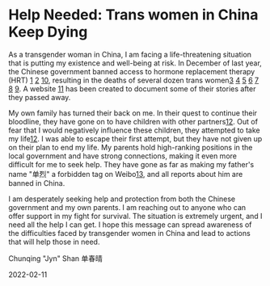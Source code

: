 # Help Needed: Trans women in China Keep Dying

As a transgender woman in China, I am facing a life-threatening situation that is putting my existence and well-being at risk. In December of last year, the Chinese government banned access to hormone replacement therapy (HRT) [1] [2] [10], resulting in the deaths of several dozen trans women[3] [4] [5] [6] [7] [8] [9]. A website [11] has been created to document some of their stories after they passed away.

My own family has turned their back on me. In their quest to continue their bloodline, they have gone on to have children with other partners[12]. Out of fear that I would negatively influence these children, they attempted to take my life[12]. I was able to escape their first attempt, but they have not given up on their plan to end my life. My parents hold high-ranking positions in the local government and have strong connections, making it even more difficult for me to seek help. They have gone as far as making my father's name "单烈" a forbidden tag on Weibo[13], and all reports about him are banned in China.

I am desperately seeking help and protection from both the Chinese government and my own parents. I am reaching out to anyone who can offer support in my fight for survival. The situation is extremely urgent, and I need all the help I can get. I hope this message can spread awareness of the difficulties faced by transgender women in China and lead to actions that will help those in need.

Chunqing "Jyn" Shan 单春晴

2022-02-11

[1]: https://www.suzhou.gov.cn/szsrmzf/zdlyscgzbz/202212/9721c24858c94231911b31de47f19d4d.shtml
[2]: https://finance.sina.cn/chanjing/gdxw/2022-11-03/detail-imqmmthc3169517.d.html
[3]: https://one-among.us/profile/noname3031
[4]: https://one-among.us/profile/wangzihao980
[5]: https://one-among.us/profile/Anilovr
[6]: https://one-among.us/profile/dogesir_
[7]: https://one-among.us/profile/suzuki
[8]: https://one-among.us/profile/homoyamakaze
[9]: https://twitter.com/torontobigface/status/1623969832810201088
[10]: https://twitter.com/Homura_Alter/status/1612584118658768896
[11]: https://one-among.us/
[12]: https://twitter.com/thevxst/status/1463063120734154758
[13]: http://weibo.cn/
